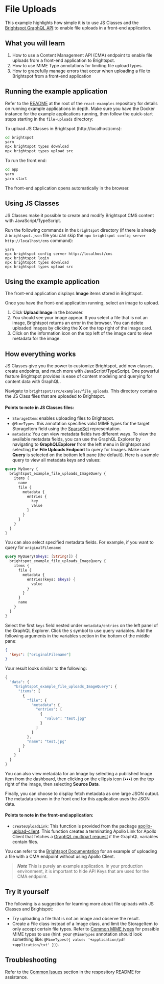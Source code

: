 # File Uploads
This example highlights how simple it is to use JS Classes and the [Brightspot GraphQL API](https://www.brightspot.com/documentation/brightspot-cms-developer-guide/latest/graphql-api) to enable file uploads in a front-end application.

## What you will learn
1. How to use a Content Management API (CMA) endpoint to enable file uploads from a front-end application to Brightspot.
2. How to use MIME Type annotations for limiting file upload types.
3. How to gracefully manage errors that occur when uploading a file to Brightspot from a front-end application

## Running the example application
Refer to the [README](/README.md) at the root of the `react-examples` repository for details on running example applications in depth. Make sure you have the Docker instance for the example applications running, then follow the quick-start steps starting in the `file-uploads` directory:

To upload JS Classes in Brightspot (http://localhost/cms):

```sh
cd brightspot
yarn
npx brightspot types download
npx brightspot types upload src
```

To run the front end:

```sh
cd app
yarn
yarn start
```

The front-end application opens automatically in the browser.
## Using JS Classes
JS Classes make it possible to create and modify Brightspot CMS content with JavaScript/TypeScript.

Run the following commands in the `brightspot` directory (if there is already a `brightspot.json` file you can skip the `npx brightspot config server http://localhost/cms` command):

```
yarn
npx brightspot config server http://localhost/cms
npx brightspot login
npx brightspot types download
npx brightspot types upload src
```
## Using the example application
The front-end application displays **Image** items stored in Brightspot. 

Once you have the front-end application running, select an image to upload. 
1. Click **Upload Image** in the browser. 
2. You should see your image appear. If you select a file that is not an image, Brightspot returns an error in the browser. You can delete uploaded images by clicking the **X** on the top right of the image card. 
3. Click on the information icon on the top left of the image card to view metadata for the image.
 
## How everything works
JS Classes give you the power to customize Brightspot, add new classes, create endpoints, and much more with JavaScript/TypeScript. One powerful feature Brightspot provides is ease of content modeling and querying for content data with GraphQL. 

Navigate to `brightspot/src/examples/file_uploads`. This directory contains the JS Class files that are uploaded to Brightspot.

#### Points to note in JS Classes files:
- `StorageItem`: enables uploading files to Brightspot. 
- `@MimeTypes`: this annotation specifies valid MIME types for the target StorageItem field using the [SparseSet](https://artifactory.psdops.com/psddev-releases/com/psddev/dari-util/3.3.607-xe0f27a/dari-util-3.3.607-xe0f27a-javadoc.jar!/com/psddev/dari/util/SparseSet.html) representation.
- `metadata`: You can view metadata fields two different ways. To view the available metadata fields, you can use the GraphQL Explorer by navigating to **GraphQLExplorer** from the left menu in Brightspot and selecting the **File Uploads Endpoint** to query for Images. Make sure **Query** is selected on the bottom left pane (the default). Here is a sample query to view all metadata keys and values:

```graphql
query MyQuery {
  brightspot_example_file_uploads_ImageQuery {
    items {
      name
      file {
        metadata {
          entries {
            key
            value
          }
        }
      }
    }
  }
}
```

You can also select specified metadata fields. For example, if you want to query for `originalFilename`:
```graphql
query MyQuery($keys: [String!]) {
  brightspot_example_file_uploads_ImageQuery {
    items {
      file {
        metadata {
          entries(keys: $keys) {
            value
          }
        }
      }
      name
    }
  }
}
```

Select the first `keys` field nested under `metadata/entries` on the left panel of the GraphQL Explorer. Click the `$` symbol to use query variables. Add the following arguments in the variables section in the bottom of the middle pane:

```json
{
  "keys": ["originalFilename"]
}
```

Your result looks similar to the following:
```graphql
{
  "data": {
    "brightspot_example_file_uploads_ImageQuery": {
      "items": [
        {
          "file": {
            "metadata": {
              "entries": [
                {
                  "value": "test.jpg"
                }
              ]
            }
          },
          "name": "test.jpg"
        }
      ]
    }
  }
}
```

You can also view metadata for an Image by selecting a published Image item from the dashboard, then clicking on the ellipsis icon (**•••**) on the top right of the image, then selecting **Source Data**. 

Finally, you can choose to display fetch metadata as one large JSON output. The metadata shown in the front end for this application uses the JSON data.
#### Points to note in the front-end application:
- `createUploadLink`: This function is provided from the package [apollo-upload-client](https://github.com/jaydenseric/apollo-upload-client). This function creates a terminating Apollo Link for Apollo Client that fetches a [GraphQL multipart request](https://github.com/jaydenseric/graphql-multipart-request-spec) if the GraphQL variables contain files. 

You can refer to the [Brightspot Documentation](https://www.brightspot.com/documentation/brightspot-cms-developer-guide/uploading-files-in-brightspot-content-management-api) for an example of uploading a file with a CMA endpoint without using Apollo Client.

> **_Note_** This is purely an example application. In your production environment, it is important to hide API Keys that are used for the CMA endpoint. 

## Try it yourself
The following is a suggestion for learning more about file uploads with JS Classes and Brightspot:

- Try uploading a file that is not an image and observe the result. 
- Create a File class instead of a Image class, and limit the StorageItem to only accept certain file types. Refer to [Common MIME types](https://developer.mozilla.org/en-US/docs/Web/HTTP/Basics_of_HTTP/MIME_types/Common_types) for possible MIME types to use (hint: your `@MimeTypes` annotation should look something like: `@MimeTypes({ value: '+application/pdf +application/txt' })`).

## Troubleshooting
Refer to the [Common Issues](/README.md) section in the respository README for assistance.